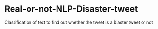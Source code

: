 # Real-or-not-NLP-Disaster-tweet
Classification of text to find out whether the tweet is a Diaster tweet or not
